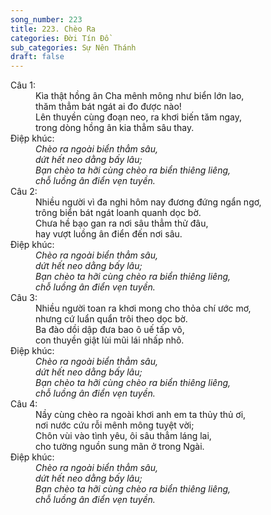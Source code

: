 ```yaml
---
song_number: 223
title: 223. Chèo Ra
categories: Đời Tín Đồ
sub_categories: Sự Nên Thánh
draft: false
---
```

<dl><dt>Câu 1:</dt><dd data-verse="1">Kìa thật hồng ân Cha mênh mông như biển lớn lao, <br/>thăm thẳm bát ngát ai đo được nào! <br/>Lên thuyền cùng đoạn neo, ra khơi biến tăm ngay, <br/>trong dòng hồng ân kia thẳm sâu thay. </dd><dt>Điệp khúc:</dt><dd data-chorus="1"><em>Chèo ra ngoài biển thẳm sâu, <br/>dứt hết neo dằng bấy lâu; <br/>Bạn chèo ta hỡi cùng chèo ra biển thiêng liêng, <br/>chỗ luồng ân điển vẹn tuyền. </em></dd><dt>Câu 2:</dt><dd data-verse="2">Nhiều người vì đa nghi hôm nay đương đứng ngẩn ngơ, <br/>trông biển bát ngát loanh quanh dọc bờ. <br/>Chưa hề bạo gan ra nơi sâu thẳm thử đâu, <br/>hay vượt luồng ân điển đến nơi sâu. </dd><dt>Điệp khúc:</dt><dd data-chorus="1"><em>Chèo ra ngoài biển thẳm sâu, <br/>dứt hết neo dằng bấy lâu; <br/>Bạn chèo ta hỡi cùng chèo ra biển thiêng liêng, <br/>chỗ luồng ân điển vẹn tuyền. </em></dd><dt>Câu 3:</dt><dd data-verse="3">Nhiều người toan ra khơi mong cho thỏa chí ước mơ, <br/>nhưng cứ luẩn quẩn trôi theo dọc bờ. <br/>Ba đào dồi dập đưa bao ô uế tấp vô, <br/>con thuyền giật lùi mũi lái nhấp nhô. </dd><dt>Điệp khúc:</dt><dd data-chorus="1"><em>Chèo ra ngoài biển thẳm sâu, <br/>dứt hết neo dằng bấy lâu; <br/>Bạn chèo ta hỡi cùng chèo ra biển thiêng liêng, <br/>chỗ luồng ân điển vẹn tuyền. </em></dd><dt>Câu 4:</dt><dd data-verse="4">Nầy cùng chèo ra ngoài khơi anh em ta thủy thủ ơi, <br/>nơi nước cứu rỗi mênh mông tuyệt vời; <br/>Chôn vùi vào tình yêu, ôi sâu thẳm láng lai, <br/>cho tường nguồn sung mãn ở trong Ngài. </dd><dt>Điệp khúc:</dt><dd data-chorus="1"><em>Chèo ra ngoài biển thẳm sâu, <br/>dứt hết neo dằng bấy lâu; <br/>Bạn chèo ta hỡi cùng chèo ra biển thiêng liêng, <br/>chỗ luồng ân điển vẹn tuyền. </em></dd></dl>